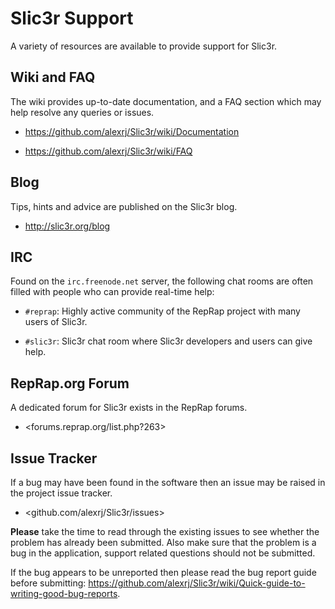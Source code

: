 Slic3r Support
==============



A variety of resources are available to provide support for Slic3r.

Wiki and FAQ
------------

 The wiki provides up-to-date documentation, and a
FAQ section which may help resolve any queries or issues.

-   <https://github.com/alexrj/Slic3r/wiki/Documentation>

-   <https://github.com/alexrj/Slic3r/wiki/FAQ>

Blog
----

 Tips, hints and advice are published on the Slic3r blog.

-   <http://slic3r.org/blog>

IRC
---



Found on the `irc.freenode.net` server, the following chat rooms are
often filled with people who can provide real-time help:

-   `#reprap`: Highly active community of the RepRap project with many
    users of Slic3r.

-   `#slic3r`: Slic3r chat room where Slic3r developers and users can
    give help.

RepRap.org Forum
----------------



A dedicated forum for Slic3r exists in the RepRap forums.

-   <forums.reprap.org/list.php?263>

Issue Tracker
-------------



If a bug may have been found in the software then an issue may be raised
in the project issue tracker.

-   <github.com/alexrj/Slic3r/issues>

**Please** take the time to read through the existing issues to see
whether the problem has already been submitted. Also make sure that the
problem is a bug in the application, support related questions should
not be submitted.

If the bug appears to be unreported then please read the bug report
guide before submitting:
<https://github.com/alexrj/Slic3r/wiki/Quick-guide-to-writing-good-bug-reports>.
